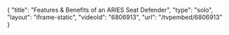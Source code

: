 {
    "title": "Features & Benefits of an ARIES Seat Defender",
    "type": "solo",
    "layout": "iframe-static",
    "videoId": "6806913",
    "url": "\/tvpembed\/6806913"
}